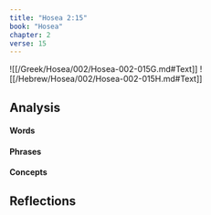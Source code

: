 ```yaml
---
title: "Hosea 2:15"
book: "Hosea"
chapter: 2
verse: 15
---
```

![[/Greek/Hosea/002/Hosea-002-015G.md#Text]]
![[/Hebrew/Hosea/002/Hosea-002-015H.md#Text]]

## Analysis

#### Words

#### Phrases

#### Concepts

## Reflections
